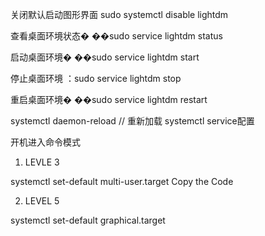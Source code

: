 关闭默认启动图形界面
sudo systemctl disable lightdm

查看桌面环境状态�
��sudo service lightdm status

启动桌面环境�
��sudo service lightdm start

停止桌面环境
：sudo service lightdm stop

重启桌面环境�
��sudo service lightdm restart


systemctl daemon-reload // 重新加载 systemctl service配置



开机进入命令模式
1. LEVLE 3

systemctl set-default multi-user.target
Copy the Code

2. LEVEL 5

systemctl set-default graphical.target
